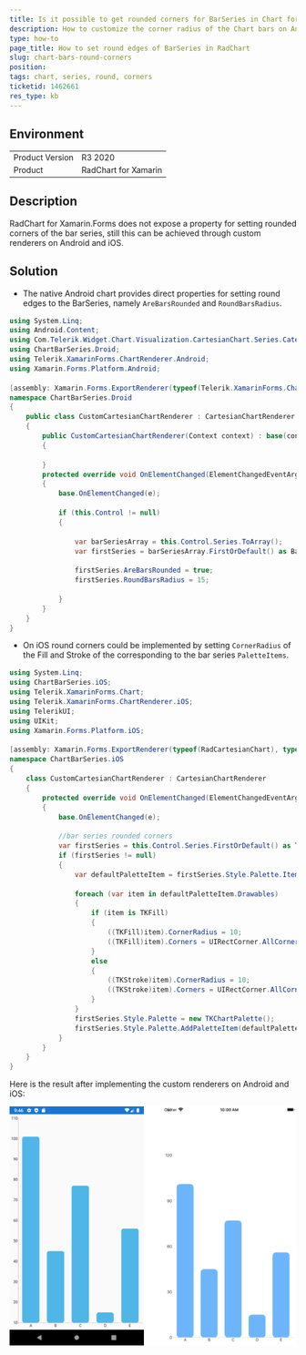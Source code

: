 ```yaml
---
title: Is it possible to get rounded corners for BarSeries in Chart for Xamarin
description: How to customize the corner radius of the Chart bars on Android and iOS
type: how-to
page_title: How to set round edges of BarSeries in RadChart
slug: chart-bars-round-corners
position: 
tags: chart, series, round, corners
ticketid: 1462661
res_type: kb
---
```


## Environment
<table>
	<tbody>
		<tr>
			<td>Product Version</td>
			<td>R3 2020</td>
		</tr>
		<tr>
			<td>Product</td>
			<td>RadChart for Xamarin</td>
		</tr>
	</tbody>
</table>


## Description

RadChart for Xamarin.Forms does not expose a property for setting rounded corners of the bar series, still this can be achieved through custom renderers on Android and iOS.

## Solution

* The native Android chart provides direct properties for setting round edges to the BarSeries, namely <code>AreBarsRounded</code> and <code>RoundBarsRadius</code>.

```C#
using System.Linq;
using Android.Content;
using Com.Telerik.Widget.Chart.Visualization.CartesianChart.Series.Categorical;
using ChartBarSeries.Droid;
using Telerik.XamarinForms.ChartRenderer.Android;
using Xamarin.Forms.Platform.Android;

[assembly: Xamarin.Forms.ExportRenderer(typeof(Telerik.XamarinForms.Chart.RadCartesianChart), typeof(CustomCartesianChartRenderer))]
namespace ChartBarSeries.Droid
{
    public class CustomCartesianChartRenderer : CartesianChartRenderer
    {
        public CustomCartesianChartRenderer(Context context) : base(context)
        {

        }
        protected override void OnElementChanged(ElementChangedEventArgs<Telerik.XamarinForms.Chart.RadCartesianChart> e)
        {
            base.OnElementChanged(e);

            if (this.Control != null)
            {

                var barSeriesArray = this.Control.Series.ToArray();
                var firstSeries = barSeriesArray.FirstOrDefault() as BarSeries;

                firstSeries.AreBarsRounded = true;
                firstSeries.RoundBarsRadius = 15;               

            }
        }
    }
}
```

* On iOS round corners could be implemented by setting <code>CornerRadius</code> of the Fill and Stroke of the corresponding to the bar series <code>PaletteItems</code>. 

```C#
using System.Linq;
using ChartBarSeries.iOS;
using Telerik.XamarinForms.Chart;
using Telerik.XamarinForms.ChartRenderer.iOS;
using TelerikUI;
using UIKit;
using Xamarin.Forms.Platform.iOS;

[assembly: Xamarin.Forms.ExportRenderer(typeof(RadCartesianChart), typeof(CustomCartesianChartRenderer))]
namespace ChartBarSeries.iOS
{
    class CustomCartesianChartRenderer : CartesianChartRenderer
    {
        protected override void OnElementChanged(ElementChangedEventArgs<RadCartesianChart> e)
        {
            base.OnElementChanged(e);

            //bar series rounded corners
            var firstSeries = this.Control.Series.FirstOrDefault() as TKChartSeries;
            if (firstSeries != null)
            {
                var defaultPaletteItem = firstSeries.Style.Palette.Items.FirstOrDefault();

                foreach (var item in defaultPaletteItem.Drawables)
                {
                    if (item is TKFill)
                    {
                        ((TKFill)item).CornerRadius = 10;
                        ((TKFill)item).Corners = UIRectCorner.AllCorners;
                    }
                    else
                    {
                        ((TKStroke)item).CornerRadius = 10;
                        ((TKStroke)item).Corners = UIRectCorner.AllCorners;
                    }
                }
                firstSeries.Style.Palette = new TKChartPalette();
                firstSeries.Style.Palette.AddPaletteItem(defaultPaletteItem);
            }
        }
    }
}
```

Here is the result after implementing the custom renderers on Android and iOS:

![Chart BarSeries Rounded Corners](images/chart-barsroundedcorners.png)